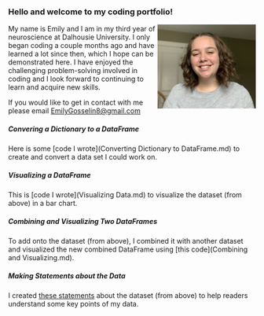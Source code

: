 ### Hello and welcome to my coding portfolio!

<img align="right" src="IMG_5250.jpeg" width="200"/>

My name is Emily and I am in my third year of neuroscience at Dalhousie University. I only began coding a couple months ago and have learned a lot since then, which I hope can be demonstrated here. I have enjoyed the challenging problem-solving involved in coding and I look forward to continuing to learn and acquire new skills.

If you would like to get in contact with me please email [EmilyGosselin8@gmail.com](mailto:emilygosselin8@gmail.com)

##### Convering a Dictionary to a DataFrame
Here is some [code I wrote](Converting Dictionary to DataFrame.md) to create and convert a data set I could work on.

##### Visualizing a DataFrame
This is [code I wrote](Visualizing Data.md) to visualize the dataset (from above) in a bar chart.

##### Combining and Visualizing Two DataFrames
To add onto the dataset (from above), I combined it with another dataset and visualized the new combined DataFrame using [this code](Combining and Visualizing.md).

##### Making Statements about the Data
I created [these statements](Statements.md) about the dataset (from above) to help readers understand some key points of my data.
